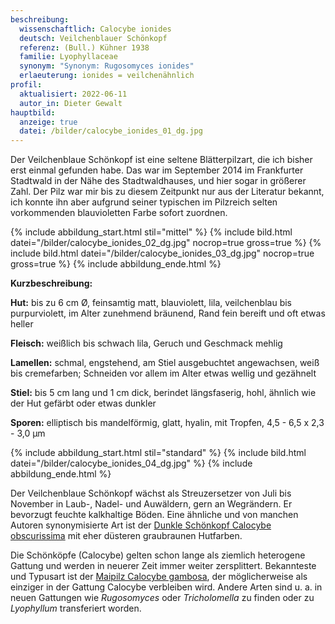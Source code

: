 ```yaml
---
beschreibung:
  wissenschaftlich: Calocybe ionides
  deutsch: Veilchenblauer Schönkopf
  referenz: (Bull.) Kühner 1938
  familie: Lyophyllaceae
  synonym: "Synonym: Rugosomyces ionides"
  erlaeuterung: ionides = veilchenähnlich
profil:
  aktualisiert: 2022-06-11
  autor_in: Dieter Gewalt
hauptbild:
  anzeige: true
  datei: /bilder/calocybe_ionides_01_dg.jpg
---
```

Der Veilchenblaue Schönkopf ist eine seltene Blätterpilzart, die ich bisher erst einmal gefunden habe. Das war  im September 2014 im Frankfurter Stadtwald in der Nähe des Stadtwaldhauses, und hier sogar in größerer Zahl. Der Pilz war mir bis zu diesem Zeitpunkt nur aus der Literatur bekannt, ich konnte ihn aber aufgrund seiner typischen im Pilzreich selten vorkommenden blauvioletten Farbe sofort zuordnen.

{% include abbildung_start.html stil="mittel" %}
{% include bild.html datei="/bilder/calocybe_ionides_02_dg.jpg" nocrop=true gross=true %}
{% include bild.html datei="/bilder/calocybe_ionides_03_dg.jpg" nocrop=true gross=true %}
{% include abbildung_ende.html %}

**Kurzbeschreibung:**

**Hut:** bis zu 6 cm Ø, feinsamtig matt, blauviolett, lila, veilchenblau bis purpurviolett, im Alter zunehmend bräunend, Rand fein bereift und oft etwas heller

**Fleisch:** weißlich bis schwach lila, Geruch und Geschmack mehlig

**Lamellen:** schmal, engstehend, am Stiel ausgebuchtet angewachsen, weiß bis cremefarben;  Schneiden vor allem im Alter etwas wellig und gezähnelt

**Stiel:** bis 5 cm lang und 1 cm dick, berindet längsfaserig, hohl, ähnlich wie der Hut gefärbt oder etwas dunkler

**Sporen:** elliptisch bis mandelförmig, glatt, hyalin, mit Tropfen, 4,5 - 6,5 x 2,3 - 3,0 µm

{% include abbildung_start.html stil="standard" %}
{% include bild.html datei="/bilder/calocybe_ionides_04_dg.jpg" %}
{% include abbildung_ende.html %}

Der Veilchenblaue Schönkopf wächst als Streuzersetzer von Juli bis November in Laub-, Nadel- und Auwäldern, gern an Wegrändern. Er bevorzugt feuchte kalkhaltige Böden. Eine ähnliche und von manchen Autoren synonymisierte Art ist der [Dunkle Schönkopf Calocybe obscurissima](/pilze/calocybe-obscurissima-dunkler-schönkopf) mit eher düsteren graubraunen Hutfarben. 

Die Schönköpfe (Calocybe) gelten schon lange als ziemlich heterogene Gattung und werden in neuerer Zeit immer weiter zersplittert. Bekannteste und Typusart ist der [Maipilz Calocybe gambosa](/pilze/calocybe-gambosa-maipilz), der möglicherweise als einziger in der Gattung Calocybe verbleiben wird. Andere Arten sind u. a. in neuen Gattungen wie *Rugosomyces* oder *Tricholomella* zu finden oder zu *Lyophyllum* transferiert worden.